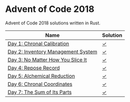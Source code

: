 # Advent of Code 2018

Advent of Code 2018 solutions written in Rust. 

|Name                                                                       |Solution                  |
|---------------------------------------------------------------------------|--------------------------|
|[Day 1: Chronal Calibration](https://adventofcode.com/2018/day/1)          |[✓](src/bin/day1.rs)      |
|[Day 2: Inventory Management System](https://adventofcode.com/2018/day/2)  |[✓](src/bin/day2.rs)      |
|[Day 3: No Matter How You Slice It](https://adventofcode.com/2018/day/3)   |[✓](src/bin/day3.rs)      |
|[Day 4: Repose Record](https://adventofcode.com/2018/day/4)                |[✓](src/bin/day4.rs)      |
|[Day 5: Alchemical Reduction](https://adventofcode.com/2018/day/5)         |[✓](src/bin/day5.rs)      |
|[Day 6: Chronal Coordinates](https://adventofcode.com/2018/day/6)          |[✓](src/bin/day6.rs)      |
|[Day 7: The Sum of Its Parts](https://adventofcode.com/2018/day/7)         |[✓](src/bin/day7.rs)      |